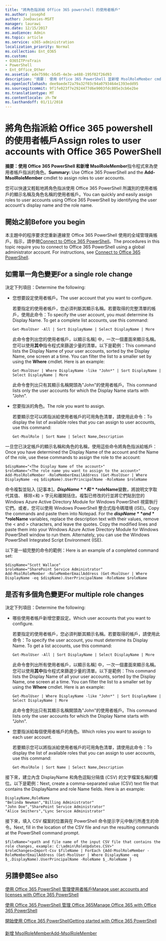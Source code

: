 ```yaml
---
title: "將角色指派給 Office 365 powershell 的使用者帳戶"
ms.author: josephd
author: JoeDavies-MSFT
manager: laurawi
ms.date: 12/15/2017
ms.audience: Admin
ms.topic: article
ms.service: o365-administration
localization_priority: Normal
ms.collection: Ent_O365
ms.custom:
- O365ITProTrain
- PowerShell
- Ent_Office_Other
ms.assetid: ede7598c-b5d5-4e3e-a488-195f02f26d93
description: "摘要： 使用 Office 365 PowerShell 並新增 MsolRoleMember cmdlet 來為使用者帳戶指派的角色。"
ms.openlocfilehash: dee9aede72a79a32f03c94a0793464e1393edd95
ms.sourcegitcommit: 9f1fe023f7e2924477d6e9003fdc805e3cb6e2be
ms.translationtype: MT
ms.contentlocale: zh-TW
ms.lasthandoff: 01/11/2018
---
```

# <a name="assign-roles-to-user-accounts-with-office-365-powershell"></a><span data-ttu-id="1471f-103">將角色指派給 Office 365 powershell 的使用者帳戶</span><span class="sxs-lookup"><span data-stu-id="1471f-103">Assign roles to user accounts with Office 365 PowerShell</span></span>

 <span data-ttu-id="1471f-104">**摘要：**使用 Office 365 PowerShell 和**新增 MsolRoleMember**指令程式來為使用者帳戶指派的角色。</span><span class="sxs-lookup"><span data-stu-id="1471f-104">**Summary:** Use Office 365 PowerShell and the **Add-MsolRoleMember** cmdlet to assign roles to user accounts.</span></span>
  
<span data-ttu-id="1471f-105">您可以快速又輕鬆地將角色指派使用 Office 365 PowerShell 所識別的使用者帳戶的顯示名稱及角色名稱的使用者帳戶。</span><span class="sxs-lookup"><span data-stu-id="1471f-105">You can quickly and easily assign roles to user accounts using Office 365 PowerShell by identifying the user account's display name and the role name.</span></span>
  
## <a name="before-you-begin"></a><span data-ttu-id="1471f-106">開始之前</span><span class="sxs-lookup"><span data-stu-id="1471f-106">Before you begin</span></span>

<span data-ttu-id="1471f-p101">本主題中的程序要求您重新連線至 Office 365 PowerShell 使用的全域管理員帳戶。指示，請參閱[Connect to Office 365 PowerShell](connect-to-office-365-powershell.md)。</span><span class="sxs-lookup"><span data-stu-id="1471f-p101">The procedures in this topic require you to connect to Office 365 PowerShell using a global administrator account. For instructions, see [Connect to Office 365 PowerShell](connect-to-office-365-powershell.md).</span></span>
  
## <a name="for-a-single-role-change"></a><span data-ttu-id="1471f-109">如需單一角色變更</span><span class="sxs-lookup"><span data-stu-id="1471f-109">For a single role change</span></span>

<span data-ttu-id="1471f-110">決定下列項目：</span><span class="sxs-lookup"><span data-stu-id="1471f-110">Determine the following:</span></span>
  
- <span data-ttu-id="1471f-111">您想要設定使用者帳戶。</span><span class="sxs-lookup"><span data-stu-id="1471f-111">The user account that you want to configure.</span></span>
    
    <span data-ttu-id="1471f-p102">若要指定的使用者帳戶，您必須判斷其顯示名稱。若要取得的完整清單的帳戶，使用此命令：</span><span class="sxs-lookup"><span data-stu-id="1471f-p102">To specify the user account, you must determine its Display Name. To get a complete list accounts, use this command:</span></span>
    
  ```
  Get-MsolUser -All | Sort DisplayName | Select DisplayName | More
  ```

    <span data-ttu-id="1471f-p103">此命令會列出您的使用者帳戶，以顯示名稱] 中，一次一個畫面來顯示名稱。您可以使用**其中**指令程式來篩選少量的清單。以下是範例：</span><span class="sxs-lookup"><span data-stu-id="1471f-p103">This command lists the Display Name of your user accounts, sorted by the Display Name, one screen at a time. You can filter the list to a smaller set by using the **Where** cmdlet. Here is an example:</span></span>
    
  ```
  Get-MsolUser | Where DisplayName -like "John*" | Sort DisplayName | Select DisplayName | More
  ```

    <span data-ttu-id="1471f-117">此命令會列出只有其顯示名稱開頭為"John"的使用者帳戶。</span><span class="sxs-lookup"><span data-stu-id="1471f-117">This command lists only the user accounts for which the Display Name starts with "John".</span></span>
    
- <span data-ttu-id="1471f-118">您要指派的角色。</span><span class="sxs-lookup"><span data-stu-id="1471f-118">The role you want to assign.</span></span>
    
    <span data-ttu-id="1471f-119">若要顯示您可以將指派給使用者帳戶的可用角色清單，請使用此命令：</span><span class="sxs-lookup"><span data-stu-id="1471f-119">To display the list of available roles that you can assign to user accounts, use this command:</span></span>
    
  ```
  Get-MsolRole | Sort Name | Select Name,Description
  ```

<span data-ttu-id="1471f-120">一旦您已決定帳戶的顯示名稱和角色的名稱，使用這些命令將角色指派給帳戶：</span><span class="sxs-lookup"><span data-stu-id="1471f-120">Once you have determined the Display Name of the account and the Name of the role, use these commands to assign the role to the account:</span></span>
  
```
$dispName="<The Display Name of the account>"
$roleName="<The role name you want to assign to the account>"
Add-MsolRoleMember -RoleMemberEmailAddress (Get-MsolUser | Where DisplayName -eq $dispName).UserPrincipalName -RoleName $roleName
```

<span data-ttu-id="1471f-p104">命令複製並貼入 [記事本]。**$DispName**和**$roleName**變數，將說明文字取代其值、 移除\<和 > 字元和離開括住。複製已修改的行並將它們貼到您的 Windows Azure Active Directory Module for Windows PowerShell 視窗執行它們。或者，您可以使用 Windows PowerShell 整合式指令碼環境 (ISE)。</span><span class="sxs-lookup"><span data-stu-id="1471f-p104">Copy the commands and paste them into Notepad. For the **$dispName** and **$roleName** variables, replace the description text with their values, remove the \< and > characters, and leave the quotes. Copy the modified lines and paste them into your Windows Azure Active Directory Module for Windows PowerShell window to run them. Alternately, you can use the Windows PowerShell Integrated Script Environment (ISE).</span></span>
  
<span data-ttu-id="1471f-125">以下是一組完整的命令的範例：</span><span class="sxs-lookup"><span data-stu-id="1471f-125">Here is an example of a completed command set:</span></span>
  
```
$dispName="Scott Wallace"
$roleName="SharePoint Service Administrator"
Add-MsolRoleMember -RoleMemberEmailAddress (Get-MsolUser | Where DisplayName -eq $dispName).UserPrincipalName -RoleName $roleName
```

## <a name="for-multiple-role-changes"></a><span data-ttu-id="1471f-126">是否有多個角色變更</span><span class="sxs-lookup"><span data-stu-id="1471f-126">For multiple role changes</span></span>

<span data-ttu-id="1471f-127">決定下列項目：</span><span class="sxs-lookup"><span data-stu-id="1471f-127">Determine the following:</span></span>
  
- <span data-ttu-id="1471f-128">哪些使用者帳戶新增您要設定。</span><span class="sxs-lookup"><span data-stu-id="1471f-128">Which user accounts that you want to configure.</span></span>
    
    <span data-ttu-id="1471f-p105">若要指定的使用者帳戶，您必須判斷其顯示名稱。若要取得的帳戶，請使用此命令：</span><span class="sxs-lookup"><span data-stu-id="1471f-p105">To specify the user account, you must determine its Display Name. To get a list accounts, use this command:</span></span>
    
  ```
  Get-MsolUser -All | Sort DisplayName | Select DisplayName | More
  ```

    <span data-ttu-id="1471f-p106">此命令會列出所有使用者帳戶，以顯示名稱] 中，一次一個畫面來顯示名稱。您可以使用**其中**指令程式來篩選少量的清單。以下是範例：</span><span class="sxs-lookup"><span data-stu-id="1471f-p106">This command lists the Display Name of all your user accounts, sorted by the Display Name, one screen at a time. You can filter the list to a smaller set by using the **Where** cmdlet. Here is an example:</span></span>
    
  ```
  Get-MsolUser | Where DisplayName -like "John*" | Sort DisplayName | Select DisplayName | More
  ```

    <span data-ttu-id="1471f-134">此命令會列出只有其顯示名稱開頭為"John"的使用者帳戶。</span><span class="sxs-lookup"><span data-stu-id="1471f-134">This command lists only the user accounts for which the Display Name starts with "John".</span></span>
    
- <span data-ttu-id="1471f-135">您要指派給每個使用者帳戶的角色。</span><span class="sxs-lookup"><span data-stu-id="1471f-135">Which roles you want to assign to each user account.</span></span>
    
    <span data-ttu-id="1471f-136">若要顯示您可以將指派給使用者帳戶的可用角色清單，請使用此命令：</span><span class="sxs-lookup"><span data-stu-id="1471f-136">To display the list of available roles that you can assign to user accounts, use this command:</span></span>
    
  ```
  Get-MsolRole | Sort Name | Select Name,Description
  ```

<span data-ttu-id="1471f-p107">接下來，建立內含 DisplayName 和角色逗點分隔值 (CSV) 的文字檔案名稱的欄位。以下是範例：</span><span class="sxs-lookup"><span data-stu-id="1471f-p107">Next, create a comma-separated value (CSV) text file that contains the DisplayName and role Name fields. Here is an example:</span></span>
  
```
DisplayName,RoleName
"Belinda Newman","Billing Administrator"
"John Doe","SharePoint Service Administrator"
"Alice Smithers","Lync Service Administrator"
```

<span data-ttu-id="1471f-139">接下來，填入 CSV 檔案的位置與在 PowerShell 命令提示字元中執行所產生的命令。</span><span class="sxs-lookup"><span data-stu-id="1471f-139">Next, fill in the location of the CSV file and run the resulting commands at the PowerShell command prompt.</span></span>
  
```
$fileName="<path and file name of the input CSV file that contains the role changes, example: C:\admin\RoleUpdates.CSV>"
$roleChanges=Import-Csv $fileName | ForEach {Add-MsolRoleMember -RoleMemberEmailAddress (Get-MsolUser | Where DisplayName -eq $_.DisplayName).UserPrincipalName -RoleName $_.RoleName }

```

## <a name="see-also"></a><span data-ttu-id="1471f-140">另請參閱</span><span class="sxs-lookup"><span data-stu-id="1471f-140">See also</span></span>

#### 

[<span data-ttu-id="1471f-141">使用 Office 365 PowerShell 管理使用者帳戶</span><span class="sxs-lookup"><span data-stu-id="1471f-141">Manage user accounts and licenses with Office 365 PowerShell</span></span>](manage-user-accounts-and-licenses-with-office-365-powershell.md)
  
[<span data-ttu-id="1471f-142">使用 Office 365 PowerShell 管理 Office 365</span><span class="sxs-lookup"><span data-stu-id="1471f-142">Manage Office 365 with Office 365 PowerShell</span></span>](manage-office-365-with-office-365-powershell.md)
  
[<span data-ttu-id="1471f-143">開始使用 Office 365 PowerShell</span><span class="sxs-lookup"><span data-stu-id="1471f-143">Getting started with Office 365 PowerShell</span></span>](getting-started-with-office-365-powershell.md)
#### 

[<span data-ttu-id="1471f-144">新增 MsolRoleMember</span><span class="sxs-lookup"><span data-stu-id="1471f-144">Add-MsolRoleMember</span></span>](https://msdn.microsoft.com/library/dn194120.aspx)

